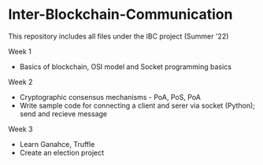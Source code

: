 # Inter-Blockchain-Communication
This repository includes all files under the IBC project (Summer '22)

Week 1
- Basics of blockchain, OSI model and Socket programming basics

Week 2 
- Cryptographic consensus mechanisms - PoA, PoS, PoA
- Write sample code for connecting a client and serer via socket (Python); send and recieve message

Week 3
- Learn Ganahce, Truffle
- Create an election project